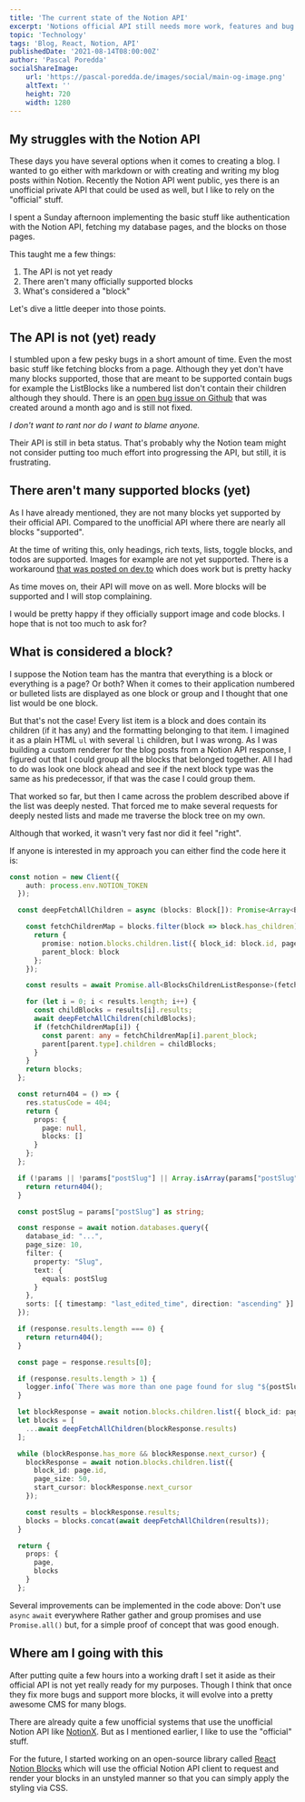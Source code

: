 ```yaml
---
title: 'The current state of the Notion API'
excerpt: 'Notions official API still needs more work, features and bug fixes. But hey it is still in beta status right?'
topic: 'Technology'
tags: 'Blog, React, Notion, API'
publishedDate: '2021-08-14T08:00:00Z'
author: 'Pascal Poredda'
socialShareImage:
    url: 'https://pascal-poredda.de/images/social/main-og-image.png'
    altText: ''
    height: 720
    width: 1280
---
```


## My struggles with the Notion API

These days you have several options when it comes to creating a blog. I wanted to go either with markdown or with creating and writing my blog posts within Notion.
Recently the Notion API went public, yes there is an unofficial private API that could be used as well, but I like to rely on the "official" stuff.

I spent a Sunday afternoon implementing the basic stuff like authentication with the Notion API, fetching my database pages, and the blocks on those pages.

This taught me a few things:
1. The API is not yet ready
2. There aren't many officially supported blocks
3. What's considered a "block"

Let's dive a little deeper into those points.

## The API is not (yet) ready
I stumbled upon a few pesky bugs in a short amount of time. Even the most basic stuff like fetching blocks from a page. Although they yet don't have many blocks supported, those that are meant to be supported contain bugs for example the ListBlocks like a numbered list don't contain their children although they should. There is an [open bug issue on Github](https://github.com/makenotion/notion-sdk-js/issues/147) that was created around a month ago and is still not fixed.

*I don't want to rant nor do I want to blame anyone.*

Their API is still in beta status. That's probably why the Notion team might not consider putting too much effort into progressing the API, but still, it is frustrating.

## There aren't many supported blocks (yet)
As I have already mentioned, they are not many blocks yet supported by their official API. Compared to the unofficial API where there are nearly all blocks "supported".

At the time of writing this, only headings, rich texts, lists, toggle blocks, and todos are supported. Images for example are not yet supported. There is a workaround [that was posted on dev.to](https://dev.to/twankrui/render-images-with-the-official-notion-api-3gnh) which does work but is pretty hacky

As time moves on, their API will move on as well. More blocks will be supported and I will stop complaining.

I would be pretty happy if they officially support image and code blocks. I hope that is not too much to ask for?

## What is considered a block?

I suppose the Notion team has the mantra that everything is a block or everything is a page? Or both? When it comes to their application numbered or bulleted lists are displayed as one block or group and I thought that one list would be one block.

But that's not the case! Every list item is a block and does contain its children (if it has any) and the formatting belonging to that item.
I imagined it as a plain HTML `ul` with several `li` children, but I was wrong.
As I was building a custom renderer for the blog posts from a Notion API response, I figured out that I could group all the blocks that belonged together. All I had to do was look one block ahead and see if the next block type was the same as his predecessor, if that was the case I could group them.

That worked so far, but then I came across the problem described above if the list was deeply nested. That forced me to make several requests for deeply nested lists and made me traverse the block tree on my own.

Although that worked, it wasn't very fast nor did it feel "right".

If anyone is interested in my approach you can either find the code here it is:

```ts
const notion = new Client({
    auth: process.env.NOTION_TOKEN
  });

  const deepFetchAllChildren = async (blocks: Block[]): Promise<Array<Block[] | Block>> => {

    const fetchChildrenMap = blocks.filter(block => block.has_children).map(block => {
      return {
        promise: notion.blocks.children.list({ block_id: block.id, page_size: 100 }),
        parent_block: block
      };
    });

    const results = await Promise.all<BlocksChildrenListResponse>(fetchChildrenMap.map(value => value.promise));

    for (let i = 0; i < results.length; i++) {
      const childBlocks = results[i].results;
      await deepFetchAllChildren(childBlocks);
      if (fetchChildrenMap[i]) {
        const parent: any = fetchChildrenMap[i].parent_block;
        parent[parent.type].children = childBlocks;
      }
    }
    return blocks;
  };

  const return404 = () => {
    res.statusCode = 404;
    return {
      props: {
        page: null,
        blocks: []
      }
    };
  };

  if (!params || !params["postSlug"] || Array.isArray(params["postSlug"])) {
    return return404();
  }

  const postSlug = params["postSlug"] as string;

  const response = await notion.databases.query({
    database_id: "...",
    page_size: 10,
    filter: {
      property: "Slug",
      text: {
        equals: postSlug
      }
    },
    sorts: [{ timestamp: "last_edited_time", direction: "ascending" }]
  });

  if (response.results.length === 0) {
    return return404();
  }

  const page = response.results[0];

  if (response.results.length > 1) {
    logger.info(`There was more than one page found for slug "${postSlug}", apparently Notion databse contains wrongly configured items. We are taking the first result.`);
  }

  let blockResponse = await notion.blocks.children.list({ block_id: page.id, page_size: 100 });
  let blocks = [
    ...await deepFetchAllChildren(blockResponse.results)
  ];

  while (blockResponse.has_more && blockResponse.next_cursor) {
    blockResponse = await notion.blocks.children.list({
      block_id: page.id,
      page_size: 50,
      start_cursor: blockResponse.next_cursor
    });

    const results = blockResponse.results;
    blocks = blocks.concat(await deepFetchAllChildren(results));
  }

  return {
    props: {
      page,
      blocks
    }
  };
```

Several improvements can be implemented in the code above:
Don't use `async` `await` everywhere
Rather gather and group promises and use `Promise.all()`
but, for a simple proof of concept that was good enough.

## Where am I going with this

After putting quite a few hours into a working draft I set it aside as their official API is not yet really ready for my purposes. Though I think that once they fix more bugs and support more blocks, it will evolve into a pretty awesome CMS for many blogs.

There are already quite a few unofficial systems that use the unofficial Notion API like [NotionX](https://github.com/NotionX/react-notion-x). But as I mentioned earlier, I like to use the "official" stuff.

For the future, I started working on an open-source library called [React Notion Blocks](https://github.com/pascalporedda/react-notion-blocks) which will use the official Notion API client to request and render your blocks in an unstyled manner so that you can simply apply the styling via CSS.


